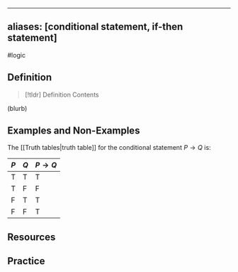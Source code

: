 
---
aliases: [conditional statement, if-then statement]
--- 

#logic 

## Definition 

> [!tldr] Definition
> Contents

(blurb)

## Examples and Non-Examples

The [[Truth tables|truth table]] for the conditional statement $P \rightarrow Q$ is: 

| $P$ | $Q$ | $P \rightarrow Q$ | 
| -- | -- | ---- |
| T | T | T | 
| T | F | F | 
| F | T | T | 
| F | F | T | 



## Resources 

## Practice 
